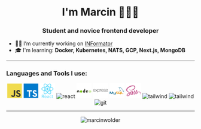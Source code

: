<h1 align="center">I'm Marcin 👨🏼‍💻</h1>
<h3 align="center">Student and novice frontend developer</h3>

- 🙋‍♂️ I’m currently working on [INFormator](https://github.com/marcinwolder/INFormator)
- 🎓 I'm learning: <b>Docker, Kubernetes, NATS, GCP, Next.js, MongoDB</b>

---

<h3 align="left">Languages and Tools I use:</h3>
<p align="center"> 
<img src="https://raw.githubusercontent.com/devicons/devicon/master/icons/javascript/javascript-original.svg" alt="javascript" width="40" height="40"/> 
<img src="https://raw.githubusercontent.com/devicons/devicon/master/icons/typescript/typescript-original.svg" alt="typescript" width="40" height="40"/>
<img src="https://raw.githubusercontent.com/devicons/devicon/master/icons/react/react-original-wordmark.svg" alt="react" width="40" height="40"/>
<img src="https://raw.githubusercontent.com/reduxjs/redux/master/logo/logo.svg" alt="react" width="40" height="40"/>
<img src="https://raw.githubusercontent.com/devicons/devicon/master/icons/nodejs/nodejs-original-wordmark.svg" alt="nodejs" width="40" height="40"/> 
<img src="https://raw.githubusercontent.com/devicons/devicon/master/icons/express/express-original-wordmark.svg" alt="express" width="40" height="40"/> 
<img src="https://raw.githubusercontent.com/devicons/devicon/master/icons/mysql/mysql-original-wordmark.svg" alt="mysql" width="40" height="40"/> 
<img src="https://raw.githubusercontent.com/devicons/devicon/master/icons/sass/sass-original.svg" alt="sass" width="40" height="40"/> 
<img src="https://www.vectorlogo.zone/logos/tailwindcss/tailwindcss-icon.svg" alt="tailwind" width="40" height="40"/> 
<img src="https://github.com/mui/material-ui/raw/master/docs/public/static/logo.svg" alt="tailwind" width="40" height="40"/> 
<img src="https://www.vectorlogo.zone/logos/git-scm/git-scm-icon.svg" alt="git" width="40" height="40"/> 
</p>

---

<p align="center"><img align="center" src="https://github-readme-streak-stats.herokuapp.com/?user=marcinwolder&" alt="marcinwolder" /></p>

